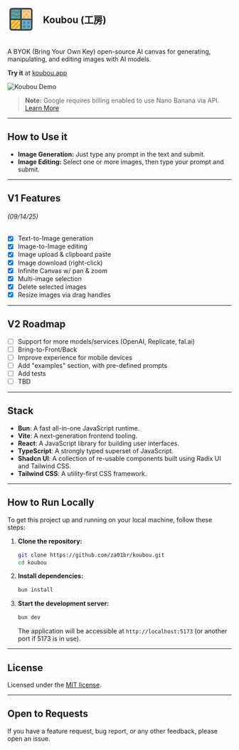 <div style="display: flex; align-items: center;">
  <img src="./public/logo.png" alt="Koubou Logo" width="60" style="margin-right: 20px;"/>
  <h2 style="margin: 0;">Koubou (工房)</h1>
</div>

<p style="padding-top: 20px">
  A BYOK (Bring Your Own Key) open-source AI canvas for generating, manipulating, and editing images with AI models.
</p>

<p>
  <b>Try it</b> at <a href="https://koubou.app/">koubou.app</a>
</p>

![Koubou Demo](./demo_frame.png)

> **Note:** Google requires billing enabled to use Nano Banana via API. [Learn More](https://ai.google.dev/gemini-api/docs/billing)

---

## How to Use it

- **Image Generation:** Just type any prompt in the text and submit.
- **Image Editing:** Select one or more images, then type your prompt and submit.

---

## V1 Features

###### (09/14/25)

- [x] Text-to-Image generation
- [x] Image-to-Image editing
- [x] Image upload & clipboard paste
- [x] Image download (right-click)
- [x] Infinite Canvas w/ pan & zoom
- [x] Multi-image selection
- [x] Delete selected images
- [x] Resize images via drag handles

---

## V2 Roadmap

- [ ] Support for more models/services (OpenAI, Replicate, fal.ai)
- [ ] Bring-to-Front/Back
- [ ] Improve experience for mobile devices
- [ ] Add "examples" section, with pre-defined prompts
- [ ] Add tests
- [ ] TBD

---

## Stack

- **Bun**: A fast all-in-one JavaScript runtime.
- **Vite**: A next-generation frontend tooling.
- **React**: A JavaScript library for building user interfaces.
- **TypeScript**: A strongly typed superset of JavaScript.
- **Shadcn UI**: A collection of re-usable components built using Radix UI and Tailwind CSS.
- **Tailwind CSS**: A utility-first CSS framework.

---

## How to Run Locally

To get this project up and running on your local machine, follow these steps:

1.  **Clone the repository:**

    ```bash
    git clone https://github.com/za01br/koubou.git
    cd koubou
    ```

2.  **Install dependencies:**

    ```bash
    bun install
    ```

3.  **Start the development server:**

    ```bash
    bun dev
    ```

    The application will be accessible at `http://localhost:5173` (or another port if 5173 is in use).

---

## License

Licensed under the [MIT license](https://github.com/za01br/koubou/blob/main/LICENSE).

---

## Open to Requests

If you have a feature request, bug report, or any other feedback, please open an issue.
